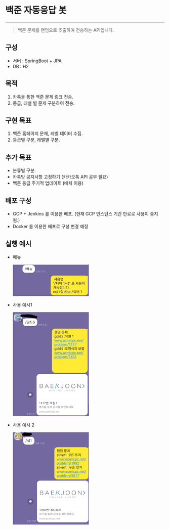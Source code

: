 # 백준 자동응답 봇
---
> 백준 문제를 랜덤으로 추출하여 전송하는 API입니다.

## 구성
* 서버 : SpringBoot + JPA
* DB : H2

## 목적
1. 카톡을 통한 백준 문제 링크 전송.
2. 등급, 래밸 별 문제 구분하여 전송.

## 구현 목표
1. 백준 홈페이지 문제, 레벨 데이터 수집.
2. 등급별 구분, 래밸별 구분.

## 추가 목표
* 분류별 구분.
* 카톡방 공지사항 고정하기 (카카오톡 API 공부 필요)
* 백준 등급 주기적 업데이트 (배치 이용)

## 배포 구성

* GCP + Jenkins 를 이용한 배포. (현재 GCP 인스턴스 기간 만료로 사용이 중지됨.)
* Docker 를 이용한 배포로 구성 변경 예정

## 실행 예시

* 메뉴

  <img src="README.assets/image-20210822230958644.png" alt="image-20210822230958644" width="50%" height="50%" />

* 사용 예시1

  <img src="README.assets/image-20210822231135942.png" alt="image-20210822231135942" width="50%" height="33%" />

* 사용 예시 2

  <img src="README.assets/image-20210822231226267.png" alt="image-20210822231226267" width="50%" height="33%" />
